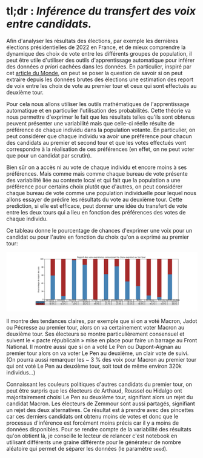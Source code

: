 # tl;dr : *Inférence du transfert des voix entre candidats.*

Afin d'analyser les résultats des élections, par exemple les dernières élections présidentielles de 2022 en France, et de mieux comprendre la dynamique des choix de vote entre les différents groupes de population, il peut être utile d'utiliser des outils d'apprentissage automatique pour inférer des données *a priori* cachées dans les données. En particulier, inspiré par cet [article du Monde](https://www.lemonde.fr/les-decodeurs/article/2022/05/04/election-presidentielle-2022-quels-reports-de-voix-entre-les-deux-tours_6124672_4355770.html), on peut se poser la question de savoir si on peut extraire depuis les données brutes des élections une estimation des report de voix entre les choix de vote au premier tour et ceux qui sont effectués au deuxième tour.

Pour cela nous allons utiliser les outils mathématiques de l'apprentissage automatique et en particulier l'utilisation des probabilités. Cette théorie va nous permettre d'exprimer le fait que les résultats telles qu'ils sont obtenus peuvent présenter une variabilité mais que celle-ci réelle résulte de préférence de chaque individu dans la population votante. En particulier, on peut considérer que chaque individu va avoir une préférence pour chacun des candidats au premier et second tour et que les votes effectués vont correspondre à la réalisation de ces préférences (en effet, on ne peut voter que pour un candidat par scrutin). 

Bien sûr on a accès ni au vote de chaque individu et encore moins à ses préférences. Mais comme mais comme chaque bureau de vote présente des variabilité liée au contexte local et qui fait que la population a une préférence pour certains choix plutôt que d'autres, on peut considérer chaque bureau de vote comme une population individuelle pour lequel nous allons essayer de prédire les résultats du vote au deuxième tour. Cette prediction, si elle est efficace, peut donner une idée du transfert de vote entre les deux tours qui a lieu en fonction des préférences des votes de chaque individu.

Ce tableau donne le pourcentage de chances d'exprimer une voix pour un candidat ou pour l'autre en fonction du choix qu'on a exprimé au premier tour:

![](2022-05-04_transfert-des-voix.png)

Il montre des tendances claires, par exemple que si on a voté Macron, Jadot ou Pécresse au premier tour, alors on va certainement voter Macron au deuxième tour. Ses électeurs se montre particulièrement consensuel et suivent le « pacte républicain » mise en place pour faire un barrage au Front National. Il montre aussi que si on a voté Le Pen ou Dupont-Aignan au premier tour alors on va voter Le Pen au deuxième, un clair vote de suivi. (On pourra aussi remarquer les ~ 3 % des voix pour Macron au premier tour qui ont voté Le Pen au deuxième tour, soit tout de même environ 320k individus…)

Connaissant les couleurs politiques d'autres candidats du premier tour, on peut être surpris que les électeurs de Arthaud, Roussel ou Hidalgo ont majoritairement choisi Le Pen au deuxième tour, signifiant alors un rejet du candidat Macron. Les électeurs de Zemmour sont aussi partagés, signifiant un rejet des deux alternatives. Ce résultat est à prendre avec des pincettes car ces derniers candidats ont obtenu moins de votes et donc que le processus d'inférence est forcément moins précis car il y a moins de données disponibles. Pour se rendre compte de la variabilité des résultats qu'on obtient là, je conseille le lecteur de relancer c'est notebook en utilisant différents une graine différente pour le générateur de nombre aléatoire qui permet de séparer les données (le paramètre `seed`).
